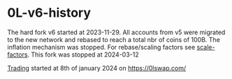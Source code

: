 # 0L-v6-history

The hard fork v6 started at 2023-11-29. All accounts from v5 were migrated to the new network and rebased to reach a total nbr of coins of 100B. The inflation mechanism was stopped. For rebase/scaling factors see [scale-factors](accounts-and-balances-v6-genesis-scale-factors.csv). This fork was stopped at 2024-03-12


[Trading](0L-prices) started at 8th of january 2024 on https://0lswap.com/


